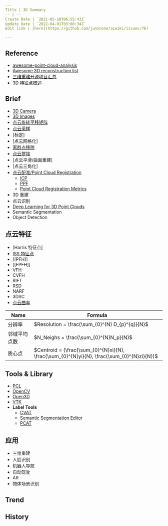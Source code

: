 ```yaml
---
Title | 3D Summary
-- | --
Create Date | `2021-05-10T06:55:43Z`
Update Date | `2022-04-01T03:08:34Z`
Edit link | [here](https://github.com/junxnone/aiwiki/issues/76)

---
```

## Reference
- [awesome-point-cloud-analysis](https://github.com/Yochengliu/awesome-point-cloud-analysis)
- [Awesome 3D reconstruction list](https://github.com/openMVG/awesome_3DReconstruction_list)
- [三维重建开源项目汇总](https://zhuanlan.zhihu.com/p/141946874)
- [3D 特征点概述](https://www.cnblogs.com/li-yao7758258/p/9350340.html)


## Brief

- [3D Camera](/3D_Camera)
- [3D Images](/3D_Images)
- [点云旋转平移矩阵](/Point_Cloud_Rotation_Matrix)
- [点云采样](/Point_Cloud_Sampling)
- [标定]
- [点云网格化]
- [离群点移除](/离群点移除)
- [点云拼接](/点云拼接)
- [点云平滑/曲面重建]
- [点云三角化]
- [点云配准/Point Cloud Registration](/Point_Cloud_Registration)
  - [ICP](3D_Algos_ICP)
  - [PPF](/3D_Algos_PPF)
  - [Point Cloud Registration Metrics](/Point_Cloud_Registration_Metrics)
- 3D 重建
- 点云识别
- [Deep Learning for 3D Point Clouds](/Deep_Learning_for_3D_Point_Clouds)
- Semantic Segmentation
- Object Detection

## 点云特征
- [Harris 特征点]
- [ISS 特征点](/ISS_KeyPoint)
- [[PFH]]
- [[FPFH]]
- VFH
- CVFH
- RIFT
- RSD
- NARF
- 3DSC
- [点云曲率](/点云曲率)

Name | Formula
-- | --
分辨率 | $Resolution =  \frac{\sum_{0}^{N} D_{p}^{q}}{N}$
邻域平均点数 | $N_Neighs = \frac{\sum_{0}^{N}N_p}{N}$
质心点 | $Centroid = (\frac{\sum_{0}^{N}xi}{N}, \frac{\sum_{0}^{N}yi}{N}, \frac{\sum_{0}^{N}zi}{N})$


## Tools & Library
- [PCL](/PCL_Summary)
- [OpenCV](https://github.com/opencv/opencv/tree/master/modules/calib3d)
- [Open3D](https://github.com/intel-isl/Open3D)
- [VTK](https://github.com/Kitware/VTK)
- **Label Tools**
  - [CVAT](https://github.com/openvinotoolkit/cvat) 
  - [Semantic Segmentation Editor](https://github.com/MR-520DAI/semantic-segmentation-editor)
  - [PCAT](https://github.com/halostorm/PCAT_open_source)



## 应用
- 三维重建
- 人脸识别
- 机器人导航
- 自动驾驶
- AR
- 物体场景识别



## Trend

## History

